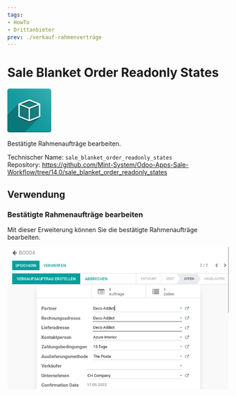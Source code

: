 ```yaml
---
tags:
- HowTo
- Drittanbieter
prev: ./verkauf-rahmenverträge
---
```

# Sale Blanket Order Readonly States
![icon_oms_box](assets/icon_oms_box.png)

Bestätigte Rahmenaufträge bearbeiten.

Technischer Name: `sale_blanket_order_readonly_states`\
Repository: <https://github.com/Mint-System/Odoo-Apps-Sale-Workflow/tree/14.0/sale_blanket_order_readonly_states>

## Verwendung

### Bestätigte Rahmenaufträge bearbeiten

Mit dieser Erweiterung können Sie die bestätigte Rahmenaufträge bearbeiten.

![](assets/Sale%20Blanket%20Order%20Readonly%20States.png)
